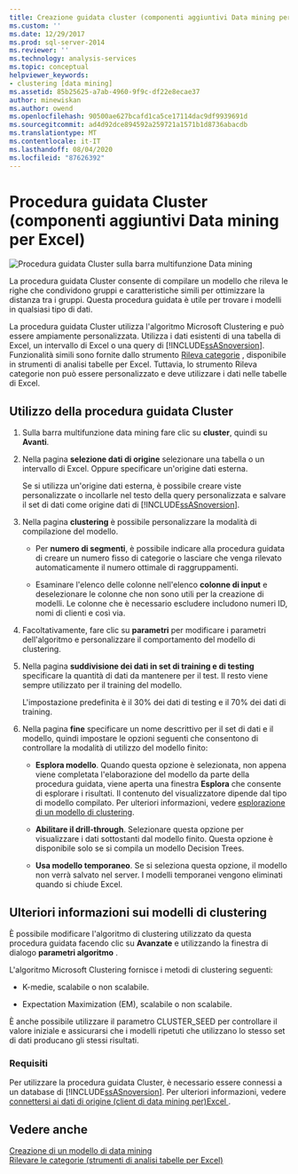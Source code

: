 ```yaml
---
title: Creazione guidata cluster (componenti aggiuntivi Data mining per Excel) | Microsoft Docs
ms.custom: ''
ms.date: 12/29/2017
ms.prod: sql-server-2014
ms.reviewer: ''
ms.technology: analysis-services
ms.topic: conceptual
helpviewer_keywords:
- clustering [data mining]
ms.assetid: 85b25625-a7ab-4960-9f9c-df22e8ecae37
author: minewiskan
ms.author: owend
ms.openlocfilehash: 90500ae627bcafd1ca5ce17114dac9df9939691d
ms.sourcegitcommit: ad4d92dce894592a259721a1571b1d8736abacdb
ms.translationtype: MT
ms.contentlocale: it-IT
ms.lasthandoff: 08/04/2020
ms.locfileid: "87626392"
---
```

# <a name="cluster-wizard-data-mining-add-ins-for-excel"></a>Procedura guidata Cluster (componenti aggiuntivi Data mining per Excel)
  ![Procedura guidata Cluster sulla barra multifunzione Data mining](media/dmc-cluster.gif "Procedura guidata Cluster sulla barra multifunzione Data mining")  
  
 La procedura guidata Cluster consente di compilare un modello che rileva le righe che condividono gruppi e caratteristiche simili per ottimizzare la distanza tra i gruppi. Questa procedura guidata è utile per trovare i modelli in qualsiasi tipo di dati.  
  
 La procedura guidata Cluster utilizza l'algoritmo Microsoft Clustering e può essere ampiamente personalizzata. Utilizza i dati esistenti di una tabella di Excel, un intervallo di Excel o una query di [!INCLUDE[ssASnoversion](../includes/ssasnoversion-md.md)]. Funzionalità simili sono fornite dallo strumento [Rileva categorie](detect-categories-table-analysis-tools-for-excel.md) , disponibile in strumenti di analisi tabelle per Excel. Tuttavia, lo strumento Rileva categorie non può essere personalizzato e deve utilizzare i dati nelle tabelle di Excel.  
  
## <a name="using-the-cluster-wizard"></a>Utilizzo della procedura guidata Cluster  
  
1.  Sulla barra multifunzione data mining fare clic su **cluster**, quindi su **Avanti**.  
  
2.  Nella pagina **selezione dati di origine** selezionare una tabella o un intervallo di Excel. Oppure specificare un'origine dati esterna.  
  
     Se si utilizza un'origine dati esterna, è possibile creare viste personalizzate o incollarle nel testo della query personalizzata e salvare il set di dati come origine dati di [!INCLUDE[ssASnoversion](../includes/ssasnoversion-md.md)].  
  
3.  Nella pagina **clustering** è possibile personalizzare la modalità di compilazione del modello.  
  
    -   Per **numero di segmenti**, è possibile indicare alla procedura guidata di creare un numero fisso di categorie o lasciare che venga rilevato automaticamente il numero ottimale di raggruppamenti.  
  
    -   Esaminare l'elenco delle colonne nell'elenco **colonne di input** e deselezionare le colonne che non sono utili per la creazione di modelli. Le colonne che è necessario escludere includono numeri ID, nomi di clienti e così via.  
  
4.  Facoltativamente, fare clic su **parametri** per modificare i parametri dell'algoritmo e personalizzare il comportamento del modello di clustering.  
  
5.  Nella pagina **suddivisione dei dati in set di training e di testing** specificare la quantità di dati da mantenere per il test. Il resto viene sempre utilizzato per il training del modello.  
  
     L'impostazione predefinita è il 30% dei dati di testing e il 70% dei dati di training.  
  
6.  Nella pagina **fine** specificare un nome descrittivo per il set di dati e il modello, quindi impostare le opzioni seguenti che consentono di controllare la modalità di utilizzo del modello finito:  
  
    -   **Esplora modello**. Quando questa opzione è selezionata, non appena viene completata l'elaborazione del modello da parte della procedura guidata, viene aperta una finestra **Esplora** che consente di esplorare i risultati. Il contenuto del visualizzatore dipende dal tipo di modello compilato. Per ulteriori informazioni, vedere [esplorazione di un modello di clustering](browsing-a-clustering-model.md).  
  
    -   **Abilitare il drill-through**. Selezionare questa opzione per visualizzare i dati sottostanti dal modello finito. Questa opzione è disponibile solo se si compila un modello Decision Trees.  
  
    -   **Usa modello temporaneo**. Se si seleziona questa opzione, il modello non verrà salvato nel server. I modelli temporanei vengono eliminati quando si chiude Excel.  
  
## <a name="more-about-clustering-models"></a>Ulteriori informazioni sui modelli di clustering  
 È possibile modificare l'algoritmo di clustering utilizzato da questa procedura guidata facendo clic su **Avanzate** e utilizzando la finestra di dialogo **parametri algoritmo** .  
  
 L'algoritmo Microsoft Clustering fornisce i metodi di clustering seguenti:  
  
-   K-medie, scalabile o non scalabile.  
  
-   Expectation Maximization (EM), scalabile o non scalabile.  
  
 È anche possibile utilizzare il parametro CLUSTER_SEED per controllare il valore iniziale e assicurarsi che i modelli ripetuti che utilizzano lo stesso set di dati producano gli stessi risultati.  
  
### <a name="requirements"></a>Requisiti  
 Per utilizzare la procedura guidata Cluster, è necessario essere connessi a un database di [!INCLUDE[ssASnoversion](../includes/ssasnoversion-md.md)]. Per ulteriori informazioni, vedere [connettersi ai dati di origine &#40;client di data mining per&#41;Excel ](connect-to-source-data-data-mining-client-for-excel.md).  
  
## <a name="see-also"></a>Vedere anche  
 [Creazione di un modello di data mining](creating-a-data-mining-model.md)   
 [Rilevare le categorie &#40;strumenti di analisi tabelle per Excel&#41;](detect-categories-table-analysis-tools-for-excel.md)  
  
  
